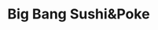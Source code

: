---
layout: place
title: "Big Bang Sushi&Poke"
permalink: /new-york/west-hempstead/big-bang-sushi-poke.html
stateAbbr: NY
stateName: New York
cityName: West Hempstead
seo:
  name: "Big Bang Sushi&Poke"
  type: Restaurant
  links: http://bigbangsushipoke.com/
description: "Big Bang Sushi&Poke serves delicious sushi in West Hempstead, New York. Try fresh Japanese dishes for a great dining experience. "
place_id: ChIJ98K3HtV8wokRfbKzioDkCM4
photos:
  - name: >-
      places/ChIJ98K3HtV8wokRfbKzioDkCM4/photos/AeeoHcLYRQWiQaoIZPAltq0GcKH56_pcyT6WOpS6HqOjRXi8CDQ_exB2GpLqLdbB4dN2qWY7ur1zvsaW69z8ye6cDoJjw1w3qHva9ryvJnEd5u1iCdqolNe6fhwBssoCJ-RLwB-RNkTiu-wgQf8uUcsAqaKAQymaBC0IdhV8izS9OFy3qDzLpZ9dDzh4XkvvrGDB_rF-lrQrLJm7DQnJ-Ms7QKy32tMtKtUrS2CAeNb0HDuBwS-yC76l0wlKGHeZXwsKpFAWl533LPI6IveAZDggxOuX7oOfmQo4jQuDSA2w11g7hg
    widthPx: 4032
    heightPx: 3024
    authorAttributions:
      - displayName: Big Bang Sushi&Poke
        uri: https://maps.google.com/maps/contrib/103585731984645357437
        photoUri: >-
          https://lh3.googleusercontent.com/a/ACg8ocLkymzXdM_6ye220wcUgdiTcUDUhIy2c9_qTo-9H6i_K7h6qA=s100-p-k-no-mo
    flagContentUri: >-
      https://www.google.com/local/imagery/report/?cb_client=maps_api_places.places_api&image_key=!1e10!2sAF1QipP41whG2ajurYfz3p2j9nYRYdsHss0gnxZKcwyI&hl=en-US
    googleMapsUri: >-
      https://www.google.com/maps/place//data=!3m4!1e2!3m2!1sAF1QipP41whG2ajurYfz3p2j9nYRYdsHss0gnxZKcwyI!2e10!4m2!3m1!1s0x89c27cd51eb7c2f7:0xce08e4808ab3b27d
  - name: >-
      places/ChIJ98K3HtV8wokRfbKzioDkCM4/photos/AeeoHcKxxVvtNFnCNGYjD_nV4SbK4W6kssjGA86wdQFG2n-MiLQovXtVvsZrBvrWgU6QlwjlO5GyL_iGbd5QyneQtgTuNzX-J5KJZoVqzybKVdOVy6jTQYm5H_qjUvoxbqkxeOtRTzUkKqM4SbUrS-C_FiiG3_sugN77GzOY_QkkPUHFdsE69K1nBGi64uAELJzAgeMHVwTOFla9bosnjM9KgwJIzs_jf8RP6nSSJJd4S2_zg0w2xS0g2HXvq-zwsv8Zhh4vwxr3dpOqERVfeWhlB6zqx1MTAvNJCqsO7b_IrG1QtgZfgMTru48pQvB-RyQKwKne3XhZIV84aFfUij2MLoMBwNZrRxoXT8uHKdPX5IS-sXu5K4tZXMiM8lKjkCxOJ0emya0eKqSm8yOpqF8pVq9xzYeoP5DXLYPEJWCVg_g
    widthPx: 2880
    heightPx: 2304
    authorAttributions:
      - displayName: Kai Liu
        uri: https://maps.google.com/maps/contrib/104325320978114702439
        photoUri: >-
          https://lh3.googleusercontent.com/a-/ALV-UjVnrfLzh90-nqu2nrevAcv95pLGAOkm9TtZOAOXEcRf2rxpmi2ehQ=s100-p-k-no-mo
    flagContentUri: >-
      https://www.google.com/local/imagery/report/?cb_client=maps_api_places.places_api&image_key=!1e10!2sCIHM0ogKEICAgIDErtfFOA&hl=en-US
    googleMapsUri: >-
      https://www.google.com/maps/place//data=!3m4!1e2!3m2!1sCIHM0ogKEICAgIDErtfFOA!2e10!4m2!3m1!1s0x89c27cd51eb7c2f7:0xce08e4808ab3b27d
  - name: >-
      places/ChIJ98K3HtV8wokRfbKzioDkCM4/photos/AeeoHcIkgV8Tx8VaG3X7PEM--z8TmJvCxomvyFmAQWXnAu436jx6Ev5uUoz46VRgO4AMrXGif0oxxA96FefNqAlvYylimOJguXVbA4o4glBW-CB0RSc72pJV3pXfsogwXrBfVTej_kBexTVUfETVxgIQVgD2SGicne6IOSs4VsJ3wRW1vlmJ5IU6f4xYTnyVO-NBMK_UKOBZg50dYO3biqtLYxFTjLZv-KfAU7G1-FHqPZJ7pH5wANyfhOv4jNNDRxodr0UpXj4nViq_lzcG0qUXzFEJtHuGprUE61AHOCHHHycEJ7jtqIffMcKfOmFwkSYKE5H8_DgL9LCDQ_yjDgfvNlodZX3yN71Lpz8xeUhj59docuJOzhY1lg8jH_jouyGj5b87Jc9E3QptYs0gt1opn1UYWRC4gYti5WSpQ3kImBM
    widthPx: 4032
    heightPx: 3024
    authorAttributions:
      - displayName: Brendan Millings
        uri: https://maps.google.com/maps/contrib/110762001109082934308
        photoUri: >-
          https://lh3.googleusercontent.com/a-/ALV-UjW0GCAmZGjK90wCLeaq3IT9Fs9maeEx26Ges4k0nszvtk4R3mEJ=s100-p-k-no-mo
    flagContentUri: >-
      https://www.google.com/local/imagery/report/?cb_client=maps_api_places.places_api&image_key=!1e10!2sCIHM0ogKEICAgID4hLm3Kw&hl=en-US
    googleMapsUri: >-
      https://www.google.com/maps/place//data=!3m4!1e2!3m2!1sCIHM0ogKEICAgID4hLm3Kw!2e10!4m2!3m1!1s0x89c27cd51eb7c2f7:0xce08e4808ab3b27d
  - name: >-
      places/ChIJ98K3HtV8wokRfbKzioDkCM4/photos/AeeoHcKexcgfSWAO7ZbaiBvH430sboKLiG4soE6lhE5egho-NmW_t_SFqW7A0x3NmHP3oWWK4ZBdI7h2EJYesiw4whk5w-FDtzWm0B4pU7UnGgKqqrExFlW9d9AObrGVKWA0pi5kS_x7akeDhfqFMNGJJ_VE8MXZqKWrsuOqy86qO7USxXCAk1istuz9HedJs5XDwy_PEfYdpHL3QoyLv75LtpwHR13IufDWPwdZRUOvGOI23I-N4VOAVg5mOZWVdEZHZnSO-xj3zge0_G0FNWanIfVEkI729b4sa_ikV88pn6ey0zcbOgCWAOTdQKYSKN8ZezUncDiRPJU0Eqjr6UPUrXsrSMIf6dy51dxR0lDKeGK2Wfhe8RtjbhLaRo6W4Rn7koVmpUQDksOC6hMycP8AHkHhP1rzoKnk8R2AlxLG9UPuk3ps
    widthPx: 3600
    heightPx: 4800
    authorAttributions:
      - displayName: JOY
        uri: https://maps.google.com/maps/contrib/110218981372245408286
        photoUri: >-
          https://lh3.googleusercontent.com/a/ACg8ocJzFCVVfOlPNWPrsCNZ3au5vSktgn9VUI8pJj40w3scdXWwKuqt=s100-p-k-no-mo
    flagContentUri: >-
      https://www.google.com/local/imagery/report/?cb_client=maps_api_places.places_api&image_key=!1e10!2sCIHM0ogKEICAgICe5p6c-QE&hl=en-US
    googleMapsUri: >-
      https://www.google.com/maps/place//data=!3m4!1e2!3m2!1sCIHM0ogKEICAgICe5p6c-QE!2e10!4m2!3m1!1s0x89c27cd51eb7c2f7:0xce08e4808ab3b27d
  - name: >-
      places/ChIJ98K3HtV8wokRfbKzioDkCM4/photos/AeeoHcIbbFuSdAzfbbLJ3TDoZIFlDCQz-NxoycwB1rgz8WYileuw24KfSewyjcgjEUM9I9UrohFvgGFpQxMnZAIVISk14UHePrdwR3y60d0_DEYavGkXvb3LYiWLzKSr6HtzA90LxoZjkahwHrWhC5LSnE9gr3Hnp8lDj6LNGqtzEw41GgZddy1q5I68XELCHdaYggRzb0XADK4zGku7r5GkhBR4iW4-1vNQjuIctckUMQsnhPCwxjPNPKc_j7ZfYNuCAR3IebmGyhxdjZTbs4dU9pqEJI4LL70WJxAvQlqJ2xego5sq0N-Sp59bRBCaWS1xOgCCUwQEq2XSPqTbJOFajBIaChJrCXkD5Yi6ExblHzqpejuIGQhXzvjs1P-pcXwHq__LLtgCztWCiqRK1dvSUDlTLe8tVDq5fOMM6qy1HiQ
    widthPx: 2880
    heightPx: 2304
    authorAttributions:
      - displayName: Kai Liu
        uri: https://maps.google.com/maps/contrib/104325320978114702439
        photoUri: >-
          https://lh3.googleusercontent.com/a-/ALV-UjVnrfLzh90-nqu2nrevAcv95pLGAOkm9TtZOAOXEcRf2rxpmi2ehQ=s100-p-k-no-mo
    flagContentUri: >-
      https://www.google.com/local/imagery/report/?cb_client=maps_api_places.places_api&image_key=!1e10!2sCIHM0ogKEICAgIDE7uT-bA&hl=en-US
    googleMapsUri: >-
      https://www.google.com/maps/place//data=!3m4!1e2!3m2!1sCIHM0ogKEICAgIDE7uT-bA!2e10!4m2!3m1!1s0x89c27cd51eb7c2f7:0xce08e4808ab3b27d
  - name: >-
      places/ChIJ98K3HtV8wokRfbKzioDkCM4/photos/AeeoHcLvPflomZRwdEDxRrHVRvV_Idqko7-vTYD2dzdvP9L1IcKbdIAazA1YdrrH7f3-T1g2kps5Ylz7_dpfr7o2gOvm5AwAu6qGABl2iGESxV2Xp1onViIypzQ5A8zxGOFaCu8BjPQDT1hybyTCZglaFvA7mK5PusqRfpSD9rleqns9lDnP-g6i57rKlYQ2Xtj5VQa0YyyEn7jbYyHqz8aZPfXQWdVTD7SNYJ0qqdJ4IcoUwXQg9ev9WiSqK9-pH3yxJ5lc3PwTS1Ocf5bZGvwnrrhsbF5ddipdFzukk6d9kuZI0ZpCySzpVuMSZtHZA55rqolZxVxkp-siwIECChS-v5LnT1lWOfGmPPoBFL1SQvvWHlp3EQWwSf-7P0KuOy4siRTRk2GmZ8sw1KeLv1D7Uhsa5L1b7VDWP40YzQPCBR92ig
    widthPx: 3600
    heightPx: 4800
    authorAttributions:
      - displayName: Private “Skydreams4evr” Kramser
        uri: https://maps.google.com/maps/contrib/108283319163933825953
        photoUri: >-
          https://lh3.googleusercontent.com/a-/ALV-UjXNnQz3t_BpYgJ1jeppmsFRMBceS6xmPtLmkmpdfu0TyAmfcRI=s100-p-k-no-mo
    flagContentUri: >-
      https://www.google.com/local/imagery/report/?cb_client=maps_api_places.places_api&image_key=!1e10!2sCIHM0ogKEICAgIDegvXsUg&hl=en-US
    googleMapsUri: >-
      https://www.google.com/maps/place//data=!3m4!1e2!3m2!1sCIHM0ogKEICAgIDegvXsUg!2e10!4m2!3m1!1s0x89c27cd51eb7c2f7:0xce08e4808ab3b27d
  - name: >-
      places/ChIJ98K3HtV8wokRfbKzioDkCM4/photos/AeeoHcJBA5A6eUw3DoGT1Oq8V3RD7XaxeslweoTN9xZ5_8ciHvrJ_p6hYOnHBlh3WyeWqBAJr_7ss1moDcwkcdqdnRmyXqrsrhHj60gd0Zk0dVqFLBBNnR82rcC-tEcucw3nbz5GqRQDELjuoA2G7AY90OyIbNvLFMVPJqq5QMRp0yriI5EePbWNB2lh_BUnb7JAXCZVg0Mx_BQ5V1BJeB_XPNvQDW1ll3eQby4dboo6hnrM6k6_dxAQ_i1DY8BHpHKam-mIXyiI-M4R6HtqLgt1qXZ21j7Mrb-42oHDqYxaIrO8Z38P-y5KkWsz7tT4EUclrj8RKG5hIgLYG51fV9_vW4HFxqkQmtU7w40ntDWW0-37go64HEPwdp9grM1dyexYvgvqFAOtI-bG6a3nMwnvtP00yBSaIKvYUS2GN7NligY1gio
    widthPx: 2880
    heightPx: 2304
    authorAttributions:
      - displayName: Kai Liu
        uri: https://maps.google.com/maps/contrib/104325320978114702439
        photoUri: >-
          https://lh3.googleusercontent.com/a-/ALV-UjVnrfLzh90-nqu2nrevAcv95pLGAOkm9TtZOAOXEcRf2rxpmi2ehQ=s100-p-k-no-mo
    flagContentUri: >-
      https://www.google.com/local/imagery/report/?cb_client=maps_api_places.places_api&image_key=!1e10!2sCIHM0ogKEICAgIDErv_J8AE&hl=en-US
    googleMapsUri: >-
      https://www.google.com/maps/place//data=!3m4!1e2!3m2!1sCIHM0ogKEICAgIDErv_J8AE!2e10!4m2!3m1!1s0x89c27cd51eb7c2f7:0xce08e4808ab3b27d
  - name: >-
      places/ChIJ98K3HtV8wokRfbKzioDkCM4/photos/AeeoHcKHWpjkTQ9ooXwYlZhCNArLpQKgwZIYVUlI5i_vsg25Q66gQr6i0xE3smfogpqEWhzRtjRfNdYgZo5zm9hU4sq2aTxOf9euBrTE3_tmY6W0huEN8bxHwKmmEZF60ubS34d239NrDpSAa_Xfr3eNjX3cDZHj80mN0vXUfyJILjZBdz9eum-nlfguFMK_pQYd3H70XRgrt_6SL1MxUvOiZ4oAEmFtNDV6zb3n9z9l5PwktDj32f_YDaSmoZ-OhtSh8KNeI7UeUO-GWb25J6nLdPsOo8fE_wjjbxWc-GUZ8bvTyQ
    widthPx: 3024
    heightPx: 4032
    authorAttributions:
      - displayName: Big Bang Sushi&Poke
        uri: https://maps.google.com/maps/contrib/103585731984645357437
        photoUri: >-
          https://lh3.googleusercontent.com/a/ACg8ocLkymzXdM_6ye220wcUgdiTcUDUhIy2c9_qTo-9H6i_K7h6qA=s100-p-k-no-mo
    flagContentUri: >-
      https://www.google.com/local/imagery/report/?cb_client=maps_api_places.places_api&image_key=!1e10!2sAF1QipOQSh45adkR12PNIP55-7S_JP72Naf0LLLzAErm&hl=en-US
    googleMapsUri: >-
      https://www.google.com/maps/place//data=!3m4!1e2!3m2!1sAF1QipOQSh45adkR12PNIP55-7S_JP72Naf0LLLzAErm!2e10!4m2!3m1!1s0x89c27cd51eb7c2f7:0xce08e4808ab3b27d
  - name: >-
      places/ChIJ98K3HtV8wokRfbKzioDkCM4/photos/AeeoHcLIV40dDbl_f9_xdu4-af-UirrR0dCpeE3zcgVEkkJKjutXTwk0jqBA38zRgWeVgM3tfp2p4Be4qJCOoLbhlQagax8dt3lW5a6EyzK9NzHEP2sJZsswOgf6slWAHXmKfnEfjoGDyMZX2S0N2kCEdx-ckNIR_iaEMG8SFwUds9gnfDCXMwDY6BcVe0pgTShgrmN1j-7RKjw5qTPMpp1jx5sVVkKYi0-rKUWOzyIqX1GK03WL3petAqPorx0zxSszDaCFesQdaQaj60pwWnrfXoVoRv4fs0SOjt7oAVZicwZi7A
    widthPx: 4032
    heightPx: 3024
    authorAttributions:
      - displayName: Big Bang Sushi&Poke
        uri: https://maps.google.com/maps/contrib/103585731984645357437
        photoUri: >-
          https://lh3.googleusercontent.com/a/ACg8ocLkymzXdM_6ye220wcUgdiTcUDUhIy2c9_qTo-9H6i_K7h6qA=s100-p-k-no-mo
    flagContentUri: >-
      https://www.google.com/local/imagery/report/?cb_client=maps_api_places.places_api&image_key=!1e10!2sAF1QipPXIm9rf_24Udw8F4xPv2kGr1GHe3g5ZbU375Qg&hl=en-US
    googleMapsUri: >-
      https://www.google.com/maps/place//data=!3m4!1e2!3m2!1sAF1QipPXIm9rf_24Udw8F4xPv2kGr1GHe3g5ZbU375Qg!2e10!4m2!3m1!1s0x89c27cd51eb7c2f7:0xce08e4808ab3b27d
  - name: >-
      places/ChIJ98K3HtV8wokRfbKzioDkCM4/photos/AeeoHcJgMVQuKXfN6MYVjOXRNe_yq50ZqQGt4PJ26VeXGMXQqbv3nY62m6lc0s3ablF4vO1v-2CgJzQt4-fq1IcwqH3W90YDA4YdEN0uIMRJEXFCHfiaxi0xjOPWPbNWgiQGbfGBT8qMqUkYVokcSbuGUptCLce6PMIk6jPpsE617i7IYqbfd03e_fDrwEraCjLV1orR0vmzv3jOLSSUf9IUC6dhVAcxlgf4CSAQvx25bhTDSAw-1JcaCWvRVkhzJXWEnYGUKtFwgIxyTCLviL9eChx9sMkxPBPKADC-9KAsALen-5Io0RiJfVTZOBhN1ixhT6gPIgMjG5g8yM6iDWY-inlnTOzr-VPkL7MoPtDTMmtmGOc4w5ZYi-yk7wpROfrntHncLFunhFHuYAnC0byF_wmA8XYRJp0wEcvdUAvjR7SPlg
    widthPx: 2880
    heightPx: 2304
    authorAttributions:
      - displayName: Kai Liu
        uri: https://maps.google.com/maps/contrib/104325320978114702439
        photoUri: >-
          https://lh3.googleusercontent.com/a-/ALV-UjVnrfLzh90-nqu2nrevAcv95pLGAOkm9TtZOAOXEcRf2rxpmi2ehQ=s100-p-k-no-mo
    flagContentUri: >-
      https://www.google.com/local/imagery/report/?cb_client=maps_api_places.places_api&image_key=!1e10!2sCIHM0ogKEICAgIDErv_JGA&hl=en-US
    googleMapsUri: >-
      https://www.google.com/maps/place//data=!3m4!1e2!3m2!1sCIHM0ogKEICAgIDErv_JGA!2e10!4m2!3m1!1s0x89c27cd51eb7c2f7:0xce08e4808ab3b27d
address: 342 Hempstead Turnpike, West Hempstead, NY 11552, USA
street: 342 Hempstead Turnpike
city: West Hempstead
state: NY
zip: '11552'
country: USA
neighborhood: null
latitude: '40.705317'
longitude: '-73.651882'
accessibility_options:
  wheelchairAccessibleParking: true
  wheelchairAccessibleEntrance: true
  wheelchairAccessibleRestroom: true
  wheelchairAccessibleSeating: true
business_status: OPERATIONAL
name: Big Bang Sushi&Poke
google_maps_links:
  directionsUri: >-
    https://www.google.com/maps/dir//''/data=!4m7!4m6!1m1!4e2!1m2!1m1!1s0x89c27cd51eb7c2f7:0xce08e4808ab3b27d!3e0
  placeUri: https://maps.google.com/?cid=14846367412360819325
  writeAReviewUri: >-
    https://www.google.com/maps/place//data=!4m3!3m2!1s0x89c27cd51eb7c2f7:0xce08e4808ab3b27d!12e1
  reviewsUri: >-
    https://www.google.com/maps/place//data=!4m4!3m3!1s0x89c27cd51eb7c2f7:0xce08e4808ab3b27d!9m1!1b1
  photosUri: >-
    https://www.google.com/maps/place//data=!4m3!3m2!1s0x89c27cd51eb7c2f7:0xce08e4808ab3b27d!10e5
primary_type: Sushi Restaurant
opening_hours:
  regular: null
  current: null
secondary_opening_hours:
  regular:
    weekdayDescriptions: null
    type: null
  current:
    weekdayDescriptions: null
    type: null
phone: (516) 750-8889
price_level: PRICE_LEVEL_INEXPENSIVE
price_range: $10 &ndash; $20
rating: '4.5'
rating_count: 217
website: http://bigbangsushipoke.com/
reviews: null
parking_options: null
payment_options: null
allow_dogs: null
curbside_pickup: null
delivery: null
dine_in: null
good_for_children: null
good_for_groups: null
good_for_sports: null
live_music: null
menu_for_children: null
outdoor_seating: null
reservable: null
restroom: null
serves_beer: null
serves_breakfast: null
serves_brunch: null
serves_cocktails: null
serves_coffee: null
serves_dinner: null
serves_dessert: null
serves_lunch: null
serves_vegetarian_food: null
serves_wine: null
takeout: null
summary: null

---